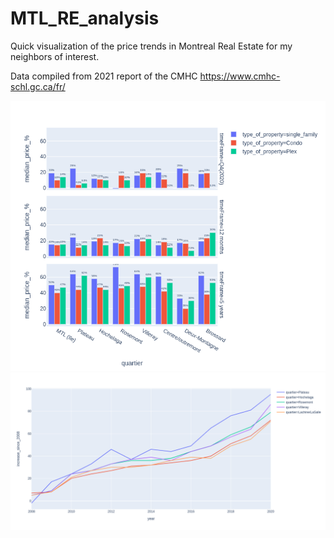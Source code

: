 # MTL_RE_analysis
Quick visualization of the price trends in Montreal Real Estate for my neighbors of interest.

Data compiled from 2021 report of the CMHC https://www.cmhc-schl.gc.ca/fr/ 

![preview](plots/plot1.png)
![preview](plots/plot2.png)
